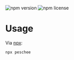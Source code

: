 ![npm version](https://img.shields.io/npm/v/peschee.svg) ![npm license](https://img.shields.io/npm/l/peschee.svg)

# Usage

Via [npx]:

```
npx peschee
```

[npx]: https://www.npmjs.com/package/npx
